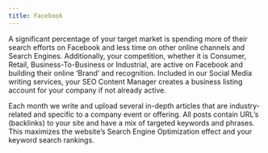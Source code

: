 ```yaml
---
title: Facebook
---
```


<p class="pb-3">A significant percentage of your target market is spending more of their search efforts on Facebook and less time on other online channels and Search Engines. Additionally, your competition, whether it is Consumer, Retail, Business-To-Business or Industrial, are active on Facebook and building their online ‘Brand’ and recognition. Included in our Social Media writing services, your SEO Content Manager creates a business listing account for your company if not already active.</p>

<p class="pb-3">Each month we write and upload several in-depth articles that are industry-related and specific to a company event or offering. All posts contain URL’s (backlinks) to your site and have a mix of targeted keywords and phrases. This maximizes the website’s Search Engine Optimization effect and your keyword search rankings. </p>
